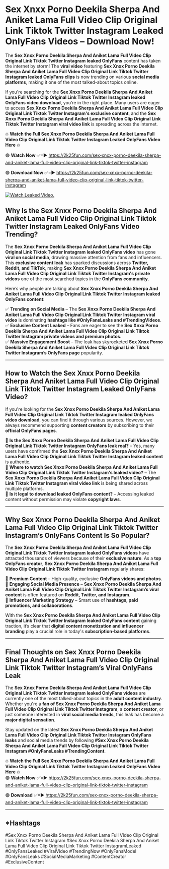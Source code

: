 # Sex ️Xnxx ️Porno Deekila Sherpa And Aniket Lama Full Video Clip Original Link Tiktok Twitter Instagram Leaked OnlyFans Videos – Download Now!

The **Sex ️Xnxx ️Porno Deekila Sherpa And Aniket Lama Full Video Clip Original Link Tiktok Twitter Instagram leaked OnlyFans** content has taken the internet by storm! The **viral video** featuring **Sex ️Xnxx ️Porno Deekila Sherpa And Aniket Lama Full Video Clip Original Link Tiktok Twitter Instagram leaked OnlyFans clips** is now trending on various **social media platforms**, making it one of the most talked-about topics online.  

If you're searching for the **Sex ️Xnxx ️Porno Deekila Sherpa And Aniket Lama Full Video Clip Original Link Tiktok Twitter Instagram leaked OnlyFans video download**, you’re in the right place. Many users are eager to access **Sex ️Xnxx ️Porno Deekila Sherpa And Aniket Lama Full Video Clip Original Link Tiktok Twitter Instagram's exclusive content**, and the **Sex ️Xnxx ️Porno Deekila Sherpa And Aniket Lama Full Video Clip Original Link Tiktok Twitter Instagram viral video link** is spreading across the internet.  

🔥 **Watch the Full Sex ️Xnxx ️Porno Deekila Sherpa And Aniket Lama Full Video Clip Original Link Tiktok Twitter Instagram Leaked OnlyFans Video Here** 🔥  

🟢 **Watch Now** ✅=► https://2k25fun.com/sex-️xnxx-️porno-deekila-sherpa-and-aniket-lama-full-video-clip-original-link-tiktok-twitter-instagram

🟢 **Download Now** ✅=► https://2k25fun.com/sex-️xnxx-️porno-deekila-sherpa-and-aniket-lama-full-video-clip-original-link-tiktok-twitter-instagram

[![Watch Leaked Video.](https://miro.medium.com/v2/resize:fit:828/format:webp/1*cilzJN44JGOrTw9NJCrNHA.gif "Watch Leaked Video")](https://2k25fun.com/sex-️xnxx-️porno-deekila-sherpa-and-aniket-lama-full-video-clip-original-link-tiktok-twitter-instagram)

## **Why Is the Sex ️Xnxx ️Porno Deekila Sherpa And Aniket Lama Full Video Clip Original Link Tiktok Twitter Instagram Leaked OnlyFans Video Trending?**  

The **Sex ️Xnxx ️Porno Deekila Sherpa And Aniket Lama Full Video Clip Original Link Tiktok Twitter Instagram leaked OnlyFans video** has gone **viral on social media**, drawing massive attention from fans and influencers. This **exclusive content leak** has sparked discussions across **Twitter, Reddit, and TikTok**, making **Sex ️Xnxx ️Porno Deekila Sherpa And Aniket Lama Full Video Clip Original Link Tiktok Twitter Instagram's private videos** one of the most searched topics in the **OnlyFans community**.  

Here’s why people are talking about **Sex ️Xnxx ️Porno Deekila Sherpa And Aniket Lama Full Video Clip Original Link Tiktok Twitter Instagram leaked OnlyFans content**:  

✅ **Trending on Social Media** – The **Sex ️Xnxx ️Porno Deekila Sherpa And Aniket Lama Full Video Clip Original Link Tiktok Twitter Instagram viral video** is dominating **hashtags like #OnlyFansLeaks and #TrendingVideos**.  
✅ **Exclusive Content Leaked** – Fans are eager to see the **Sex ️Xnxx ️Porno Deekila Sherpa And Aniket Lama Full Video Clip Original Link Tiktok Twitter Instagram private videos and premium photos**.  
✅ **Massive Engagement Boost** – The leak has skyrocketed **Sex ️Xnxx ️Porno Deekila Sherpa And Aniket Lama Full Video Clip Original Link Tiktok Twitter Instagram’s OnlyFans page** popularity.  

---

## **How to Watch the Sex ️Xnxx ️Porno Deekila Sherpa And Aniket Lama Full Video Clip Original Link Tiktok Twitter Instagram Leaked OnlyFans Video?**  

If you're looking for the **Sex ️Xnxx ️Porno Deekila Sherpa And Aniket Lama Full Video Clip Original Link Tiktok Twitter Instagram leaked OnlyFans video download**, you can find it through various sources. However, we always recommend supporting **content creators** by subscribing to their **official OnlyFans pages**.  

🔹 **Is the Sex ️Xnxx ️Porno Deekila Sherpa And Aniket Lama Full Video Clip Original Link Tiktok Twitter Instagram OnlyFans leak real?** – Yes, many users have confirmed the **Sex ️Xnxx ️Porno Deekila Sherpa And Aniket Lama Full Video Clip Original Link Tiktok Twitter Instagram leaked content** is authentic.  
🔹 **Where to watch Sex ️Xnxx ️Porno Deekila Sherpa And Aniket Lama Full Video Clip Original Link Tiktok Twitter Instagram's leaked video?** – The **Sex ️Xnxx ️Porno Deekila Sherpa And Aniket Lama Full Video Clip Original Link Tiktok Twitter Instagram viral video link** is being shared across multiple platforms.  
🔹 **Is it legal to download leaked OnlyFans content?** – Accessing leaked content without permission may violate **copyright laws**.  

---

## **Why Sex ️Xnxx ️Porno Deekila Sherpa And Aniket Lama Full Video Clip Original Link Tiktok Twitter Instagram’s OnlyFans Content Is So Popular?**  

The **Sex ️Xnxx ️Porno Deekila Sherpa And Aniket Lama Full Video Clip Original Link Tiktok Twitter Instagram leaked OnlyFans videos** have attracted thousands of viewers because of their **exclusive nature**. As a **top OnlyFans creator**, **Sex ️Xnxx ️Porno Deekila Sherpa And Aniket Lama Full Video Clip Original Link Tiktok Twitter Instagram** regularly shares:  

📌 **Premium Content** – High-quality, exclusive **OnlyFans videos and photos**.  
📌 **Engaging Social Media Presence** – **Sex ️Xnxx ️Porno Deekila Sherpa And Aniket Lama Full Video Clip Original Link Tiktok Twitter Instagram’s viral content** is often featured on **Reddit, Twitter, and Instagram**.  
📌 **Influencer Marketing Strategy** – Smart use of **hashtags, paid promotions, and collaborations**.  

With the **Sex ️Xnxx ️Porno Deekila Sherpa And Aniket Lama Full Video Clip Original Link Tiktok Twitter Instagram leaked OnlyFans content** gaining traction, it’s clear that **digital content monetization and influencer branding** play a crucial role in today's **subscription-based platforms**.  

---

## **Final Thoughts on Sex ️Xnxx ️Porno Deekila Sherpa And Aniket Lama Full Video Clip Original Link Tiktok Twitter Instagram’s Viral OnlyFans Leak**  

The **Sex ️Xnxx ️Porno Deekila Sherpa And Aniket Lama Full Video Clip Original Link Tiktok Twitter Instagram leaked OnlyFans videos** are currently one of the most talked-about topics in the **adult content industry**. Whether you're a **fan of Sex ️Xnxx ️Porno Deekila Sherpa And Aniket Lama Full Video Clip Original Link Tiktok Twitter Instagram**, a **content creator**, or just someone interested in **viral social media trends**, this leak has become a **major digital sensation**.  

Stay updated on the latest **Sex ️Xnxx ️Porno Deekila Sherpa And Aniket Lama Full Video Clip Original Link Tiktok Twitter Instagram OnlyFans leaks** and social media trends by following **#Sex ️Xnxx ️Porno Deekila Sherpa And Aniket Lama Full Video Clip Original Link Tiktok Twitter Instagram #OnlyFansLeaks #TrendingContent**.  

🔥 **Watch the Full Sex ️Xnxx ️Porno Deekila Sherpa And Aniket Lama Full Video Clip Original Link Tiktok Twitter Instagram Leaked OnlyFans Video Here** 🔥  
🟢 **Watch Now** ✅=► https://2k25fun.com/sex-️xnxx-️porno-deekila-sherpa-and-aniket-lama-full-video-clip-original-link-tiktok-twitter-instagram

🟢 **Download** ✅=► https://2k25fun.com/sex-️xnxx-️porno-deekila-sherpa-and-aniket-lama-full-video-clip-original-link-tiktok-twitter-instagram

---

## *Hashtags
#Sex ️Xnxx ️Porno Deekila Sherpa And Aniket Lama Full Video Clip Original Link Tiktok Twitter Instagram #Sex ️Xnxx ️Porno Deekila Sherpa And Aniket Lama Full Video Clip Original Link Tiktok Twitter InstagramLeaked #OnlyFansLeaked #ViralVideo #TrendingNow #OnlyFansModel #OnlyFansLeaks #SocialMediaMarketing #ContentCreator #ExclusiveContent  